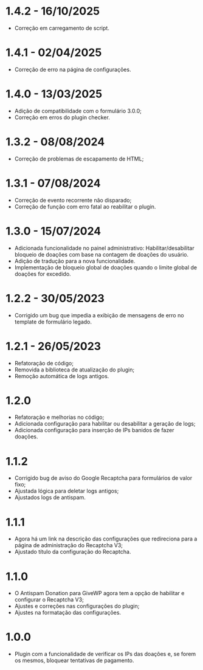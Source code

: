 # 1.4.2 - 16/10/2025
* Correção em carregamento de script.

# 1.4.1 - 02/04/2025
* Correção de erro na página de configurações.

# 1.4.0 - 13/03/2025
* Adição de compatibilidade com o formulário 3.0.0;
* Correção em erros do plugin checker.

# 1.3.2 - 08/08/2024
* Correção de problemas de escapamento de HTML;

# 1.3.1 - 07/08/2024
* Correção de evento recorrente não disparado;
* Correção de função com erro fatal ao reabilitar o plugin.

# 1.3.0 - 15/07/2024
* Adicionada funcionalidade no painel administrativo: Habilitar/desabilitar bloqueio de doações com base na contagem de doações do usuário.
* Adição de tradução para a nova funcionalidade.
* Implementação de bloqueio global de doações quando o limite global de doações for excedido.

# 1.2.2 - 30/05/2023
* Corrigido um bug que impedia a exibição de mensagens de erro no template de formulário legado.

# 1.2.1 - 26/05/2023
* Refatoração de código;
* Removida a biblioteca de atualização do plugin;
* Remoção automática de logs antigos.

# 1.2.0
* Refatoração e melhorias no código;
* Adicionada configuração para habilitar ou desabilitar a geração de logs;
* Adicionada configuração para inserção de IPs banidos de fazer doações.

# 1.1.2
* Corrigido bug de aviso do Google Recaptcha para formulários de valor fixo;
* Ajustada lógica para deletar logs antigos;
* Ajustados logs de antispam.

# 1.1.1
* Agora há um link na descrição das configurações que redireciona para a página de administração do Recaptcha V3;
* Ajustado título da configuração do Recaptcha.

# 1.1.0
* O Antispam Donation para GiveWP agora tem a opção de habilitar e configurar o Recaptcha V3;
* Ajustes e correções nas configurações do plugin;
* Ajustes na formatação das configurações.

# 1.0.0
* Plugin com a funcionalidade de verificar os IPs das doações e, se forem os mesmos, bloquear tentativas de pagamento.
